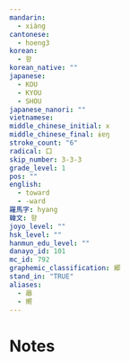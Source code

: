```yaml
---
mandarin:
  - xiàng
cantonese:
  - hoeng3
korean:
  - 향
korean_native: ""
japanese:
  - KOU
  - KYOU
  - SHOU
japanese_nanori: ""
vietnamese:
middle_chinese_initial: x
middle_chinese_final: ɨɐŋ
stroke_count: "6"
radical: 口
skip_number: 3-3-3
grade_level: 1
pos: ""
english:
  - toward
  - -ward
羅馬字: hyang
韓文: 향
joyo_level: ""
hsk_level: ""
hanmun_edu_level: ""
danayo_id: 101
mc_id: 792
graphemic_classification: 郷
stand_in: "TRUE"
aliases:
  - 曏
  - 嚮
---
```


# Notes
